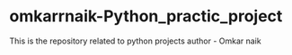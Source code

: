 # omkarrnaik-Python_practic_project
This is the repository related to python projects 
author - Omkar naik

